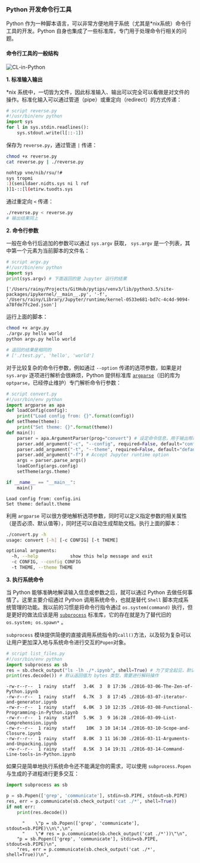
### Python 开发命令行工具

Python 作为一种脚本语言，可以非常方便地用于系统（尤其是\*nix系统）命令行工具的开发。Python 自身也集成了一些标准库，专门用于处理命令行相关的问题。

#### 命令行工具的一般结构

![CL-in-Python](http://qncdn.rainy.im/CL-in-Python.png)

**1. 标准输入输出**

\*nix 系统中，一切皆为文件，因此标准输入、输出可以完全可以看做是对文件的操作。标准化输入可以通过管道（pipe）或重定向（redirect）的方式传递：


```python
# script reverse.py
#!/usr/bin/env python
import sys
for l in sys.stdin.readlines():
    sys.stdout.write(l[::-1])
```

保存为 `reverse.py`，通过管道 `|` 传递：

```sh
chmod +x reverse.py
cat reverse.py | ./reverse.py

nohtyp vne/nib/rsu/!#
sys tropmi
:)(senildaer.nidts.sys ni l rof
)]1-::[l(etirw.tuodts.sys
```

通过重定向 `<` 传递：

```sh
./reverse.py < reverse.py
# 输出结果同上
```

**2. 命令行参数**

一般在命令行后追加的参数可以通过 `sys.argv` 获取， `sys.argv` 是一个列表，其中第一个元素为当前脚本的文件名：


```python
# script argv.py
#!/usr/bin/env python
import sys
print(sys.argv) # 下面返回的是 Jupyter 运行的结果
```

    ['/Users/rainy/Projects/GitHub/pytips/venv3/lib/python3.5/site-packages/ipykernel/__main__.py', '-f', '/Users/rainy/Library/Jupyter/runtime/kernel-0533e681-bd7c-4c4d-9094-a78fde7fc2ed.json']


运行上面的脚本：

```sh
chmod +x argv.py
./argv.py hello world
python argv.py hello world

# 返回的结果是相同的
# ['./test.py', 'hello', 'world']
```

对于比较复杂的命令行参数，例如通过 `--option` 传递的选项参数，如果是对 `sys.argv` 逐项进行解析会很麻烦，Python 提供标准库 [`argparse`](https://docs.python.org/3/library/argparse.html)（旧的库为 `optparse`，已经停止维护）专门解析命令行参数：


```python
# script convert.py
#!/usr/bin/env python
import argparse as apa
def loadConfig(config):
    print("Load config from: {}".format(config))
def setTheme(theme):
    print("Set theme: {}".format(theme))
def main():
    parser = apa.ArgumentParser(prog="convert") # 设定命令信息，用于输出帮助信息
    parser.add_argument("-c", "--config", required=False, default="config.ini")
    parser.add_argument("-t", "--theme", required=False, default="default.theme")
    parser.add_argument("-f") # Accept Jupyter runtime option
    args = parser.parse_args()
    loadConfig(args.config)
    setTheme(args.theme)

if __name__ == "__main__":
    main()
```

    Load config from: config.ini
    Set theme: default.theme


利用 `argparse` 可以很方便地解析选项参数，同时可以定义指定参数的相关属性（是否必须、默认值等），同时还可以自动生成帮助文档。执行上面的脚本：

```sh
./convert.py -h
usage: convert [-h] [-c CONFIG] [-t THEME]

optional arguments:
  -h, --help            show this help message and exit
  -c CONFIG, --config CONFIG
  -t THEME, --theme THEME
```

**3. 执行系统命令**

当 Python 能够准确地解读输入信息或参数之后，就可以通过 Python 去做任何事情了。这里主要介绍通过 Python 调用系统命令，也就是替代 `Shell` 脚本完成系统管理的功能。我以前的习惯是将命令行指令通过 `os.system(command)` 执行，但是更好的做法应该是用 [`subprocess`](https://docs.python.org/3.5/library/subprocess.html) 标准库，它的存在就是为了替代旧的 `os.system; os.spawn*` 。

`subprocess` 模块提供简便的直接调用系统指令的`call()`方法，以及较为复杂可以让用户更加深入地与系统命令进行交互的`Popen`对象。


```python
# script list_files.py
#!/usr/bin/env python
import subprocess as sb
res = sb.check_output("ls -lh ./*.ipynb", shell=True) # 为了安全起见，默认不通过系统 Shell 执行，因此需要设定 shell=True
print(res.decode()) # 默认返回值为 bytes 类型，需要进行解码操作
```

    -rw-r--r--  1 rainy  staff   3.4K  3  8 17:36 ./2016-03-06-The-Zen-of-Python.ipynb
    -rw-r--r--  1 rainy  staff   6.7K  3  8 17:45 ./2016-03-07-iterator-and-generator.ipynb
    -rw-r--r--  1 rainy  staff   6.0K  3 10 12:35 ./2016-03-08-Functional-Programming-in-Python.ipynb
    -rw-r--r--  1 rainy  staff   5.9K  3  9 16:28 ./2016-03-09-List-Comprehension.ipynb
    -rw-r--r--  1 rainy  staff    10K  3 10 14:14 ./2016-03-10-Scope-and-Closure.ipynb
    -rw-r--r--  1 rainy  staff   8.0K  3 11 16:30 ./2016-03-11-Arguments-and-Unpacking.ipynb
    -rw-r--r--  1 rainy  staff   8.5K  3 14 19:31 ./2016-03-14-Command-Line-tools-in-Python.ipynb
    


如果只是简单地执行系统命令还不能满足你的需求，可以使用 `subprocess.Popen` 与生成的子进程进行更多交互：


```python
import subprocess as sb

p = sb.Popen(['grep', 'communicate'], stdin=sb.PIPE, stdout=sb.PIPE)
res, err = p.communicate(sb.check_output('cat ./*', shell=True))
if not err:
    print(res.decode())
```

          "    \"p = sb.Popen(['grep', 'communicate'], stdout=sb.PIPE)\\n\",\n",
          "    \"# res = p.communicate(sb.check_output('cat ./*'))\"\n",
        "p = sb.Popen(['grep', 'communicate'], stdin=sb.PIPE, stdout=sb.PIPE)\n",
        "res, err = p.communicate(sb.check_output('cat ./*', shell=True))\n",
    

